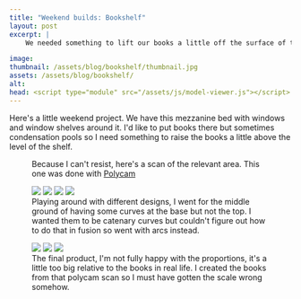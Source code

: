```yaml
---
title: "Weekend builds: Bookshelf"
layout: post
excerpt: | 
    We needed something to lift our books a little off the surface of the windowsill...

image:
thumbnail: /assets/blog/bookshelf/thumbnail.jpg
assets: /assets/blog/bookshelf/
alt: 
head: <script type="module" src="/assets/js/model-viewer.js"></script>
---
```

Here's a little weekend project. We have this mezzanine bed with windows and window shelves around it. I'd like to put books there but sometimes condensation pools so I need something to raise the books a little above the level of the shelf.

<figure>
<model-viewer src="{{page.assets}}/scan.glb" ar ar-modes="webxr scene-viewer quick-look" camera-controls shadow-intensity="2" shadow-softness="1" camera-orbit="63.08deg 66.62deg 1.102m" field-of-view="30deg" interaction-prompt="none" auto-rotate alt="A scan of some books piled against a yellow pillar."> </model-viewer>
<figcaption>
Because I can't resist, here's a scan of the relevant area. This one was done with <a href="https://poly.cam/">Polycam</a>  
</figcaption>
</figure>



<figure>
<section class="image-grid-4x4">
<img src = "{{page.assets}}/img/all_curves.png">
<img src = "{{page.assets}}/img/lower_curves.png">
<img src = "{{page.assets}}/img/lower_curves_feet.png">
<img src = "{{page.assets}}/img/no_curves.png">
</section>
<figcaption>
Playing around with different designs, I went for the middle ground of having some curves at the base but not the top. I wanted them to be catenary curves but couldn't figure out how to do that in fusion so went with arcs instead. 
</figcaption>
</figure>

<figure>
<section class="image-grid-4x4">
<img src = "{{page.assets}}/img/laser_cutting.jpeg">
<img src = "{{page.assets}}/img/hot_off_the_press.jpeg">
<img src = "{{page.assets}}/img/in_place.jpeg" style=" grid-column: 1 / 3;
  grid-row: 2;">
</section>
<figcaption>
The final product, I'm not fully happy with the proportions, it's a little too big relative to the books in real life. I created the books from that polycam scan so I must have gotten the scale wrong somehow.
</figcaption>
</figure>
